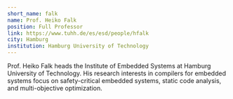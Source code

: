 ```yaml
---
short_name: falk
name: Prof. Heiko Falk
position: Full Professor
link: https://www.tuhh.de/es/esd/people/hfalk
city: Hamburg
institution: Hamburg University of Technology
---
```

Prof. Heiko Falk heads the Institute of Embedded Systems at Hamburg University of Technology. His research interests in compilers for embedded systems focus on safety-critical embedded systems, static code analysis, and multi-objective optimization. 
